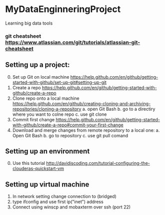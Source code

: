 # MyDataEnginneringProject
Learning big data tools

### git cheatsheet https://www.atlassian.com/git/tutorials/atlassian-git-cheatsheet

## Setting up a project: 
0. Set up Git on local machine https://help.github.com/en/github/getting-started-with-github/set-up-git#setting-up-git 
1. Create a repo https://help.github.com/en/github/getting-started-with-github/create-a-repo
2. Clone repo onto a local machine https://help.github.com/en/github/creating-cloning-and-archiving-repositories/cloning-a-repository
  a. open Git Bash
  b. go to a directiry where you want to colne repo
  c. use git clone <https>
3. Commit first change https://help.github.com/en/github/getting-started-with-github/create-a-repo#commit-your-first-change
4. Download and merge changes from remote repository to a local one:
  a. Open Git Bash 
  b. go to repository 
  c. use git pull comand
  
## Setting up an environment
0. Use this tutorial http://davidiscoding.com/tutorial-configuring-the-clouderas-quickstart-vm

## Setting up virtual machine
1. In network setting change connection to (bridged)
2. type ifconfig and use first ip("inet") address
3. Connect using winscp and mobaxterm over ssh (port 22)

